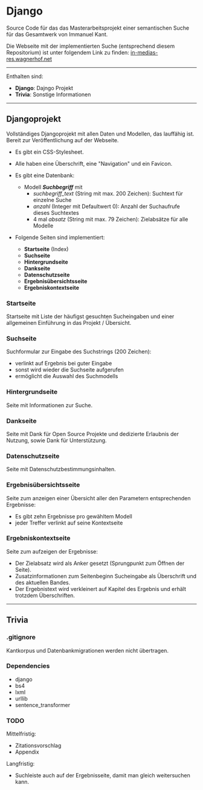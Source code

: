 # Django
Source Code für das das Masterarbeitsprojekt einer semantischen Suche für das Gesamtwerk von Immanuel Kant.

Die Webseite mit der implementierten Suche (entsprechend diesem Repositorium) ist unter folgendem Link zu finden:
[in-medias-res.wagnerhof.net](https://in-medias-res.wagnerhof.net)

---

Enthalten sind:

- **Django**: Dajngo Projekt
- **Trivia**: Sonstige Informationen

---

## Djangoprojekt

Vollständiges Djangoprojekt mit allen Daten und Modellen, das lauffähig ist. Bereit zur Veröffentlichung auf der Webseite. 
- Es gibt ein CSS-Stylesheet.
- Alle haben eine Überschrift, eine "Navigation" und ein Favicon. 

- Es gibt eine Datenbank:
    - Modell ***Suchbegriff*** mit
        - *suchbegriff_text* (String mit max. 200 Zeichen): Suchtext für einzelne Suche
        - *anzahl* (Integer mit Defaultwert 0): Anzahl der Suchaufrufe dieses Suchtextes
        - 4 mal *absatz* (String mit max. 79 Zeichen): Zielabsätze für alle Modelle

- Folgende Seiten sind implementiert:
    - **Startseite** (Index)
    - **Suchseite**
    - **Hintergrundseite**
    - **Dankseite**
    - **Datenschutzseite**
    - **Ergebnisübersichtsseite**
    - **Ergebniskontextseite**

### Startseite

Startseite mit Liste der häufigst gesuchten Sucheingaben und einer allgemeinen Einführung in das Projekt / Übersicht.

### Suchseite

Suchformular zur Eingabe des Suchstrings (200 Zeichen):
- verlinkt auf Ergebnis bei guter Eingabe
- sonst wird wieder die Suchseite aufgerufen
- ermöglicht die Auswahl des Suchmodells

### Hintergrundseite

Seite mit Informationen zur Suche.

### Dankseite

Seite mit Dank für Open Source Projekte und dedizierte Erlaubnis der Nutzung, sowie Dank für Unterstützung.

### Datenschutzseite

Seite mit Datenschutzbestimmungsinhalten.

### Ergebnisübersichtsseite

Seite zum anzeigen einer Übersicht aller den Parametern entsprechenden Ergebnisse:
- Es gibt zehn Ergebnisse pro gewähltem Modell
- jeder Treffer verlinkt auf seine Kontextseite

### Ergebniskontextseite

Seite zum aufzeigen der Ergebnisse:
- Der Zielabsatz wird als Anker gesetzt (Sprungpunkt zum Öffnen der Seite).
- Zusatzinformationen zum Seitenbeginn Sucheingabe als Überschrift und des aktuellen Bandes.
- Der Ergebnistext wird verkleinert auf Kapitel des Ergebnis und erhält trotzdem Überschriften.

---

## Trivia

### .gitignore

Kantkorpus und Datenbankmigrationen werden nicht übertragen.

### Dependencies

- django
- bs4
- lxml
- urllib
- sentence_transformer

### TODO

Mittelfristig:
- Zitationsvorschlag
- Appendix

Langfristig:
- Suchleiste auch auf der Ergebnisseite, damit man gleich weitersuchen kann.

